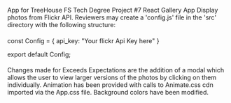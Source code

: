App for TreeHouse FS Tech Degree Project #7 React Gallery App
Display photos from Flickr API.
Reviewers may create a 'config.js' file in the 'src' directory with the following structure:

####
const Config = 
  {
    api_key: "Your flickr Api Key here"
  }

export default Config;
####

Changes made for Exceeds Expectations are the addition of a modal which allows the user
to view larger versions of the photos by clicking on them individually.
Animation has been provided with calls to Animate.css cdn imported via the App.css file.
Background colors have been modified. 
